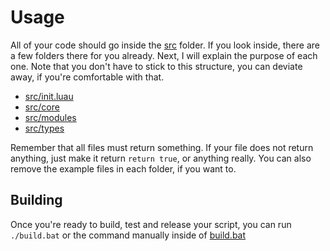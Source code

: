 # Usage

All of your code should go inside the [src](../../src/) folder. If you look inside, there are a few folders there for you already. Next, I will explain the purpose of each one. Note that you don't have to stick to this structure, you can deviate away, if you're comfortable with that.

- [src/init.luau](./USAGE_SRC_INIT.md)
- [src/core](./USAGE_SRC_CORE.md)
- [src/modules](./USAGE_SRC_MODULES.md)
- [src/types](./USAGE_SRC_TYPES.md)

Remember that all files must return something. If your file does not return anything, just make it return `return true`, or anything really. You can also remove the example files in each folder, if you want to.

## Building

Once you're ready to build, test and release your script, you can run `./build.bat` or the command manually inside of [build.bat](../../build.bat)